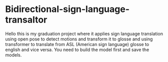 # Bidirectional-sign-language-transaltor
Hello this is my graduation project where it applies sign language translation using open pose to detect motions and transform it to glosse and using transformer to translate from ASL (American sign language) glosse to english and vice versa.
You need to build the model first and save the models.
